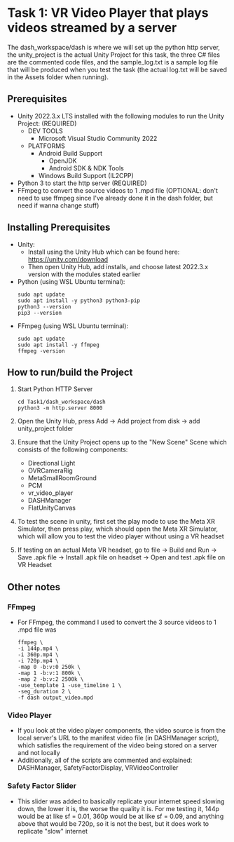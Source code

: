 # Task 1: VR Video Player that plays videos streamed by a server

The dash_workspace/dash is where we will set up the python http server, the unity_project is the actual Unity Project for this task, the three C# files are the commented code files, and the sample_log.txt is a sample log file that will be produced when you test the task (the actual log.txt will be saved in the Assets folder when running).

## Prerequisites

- Unity 2022.3.x LTS installed with the following modules to run the Unity Project: (REQUIRED)
    - DEV TOOLS
        - Microsoft Visual Studio Community 2022
    - PLATFORMS
        - Android Build Support
            - OpenJDK
            - Android SDK & NDK Tools
        - Windows Build Support (IL2CPP)
- Python 3 to start the http server (REQUIRED)
- FFmpeg to convert the source videos to 1 .mpd file (OPTIONAL: don't need to use ffmpeg since I've already done it in the dash folder, but need if wanna change stuff)

## Installing Prerequisites

- Unity:
    - Install using the Unity Hub which can be found here: https://unity.com/download
    - Then open Unity Hub, add installs, and choose latest 2022.3.x version with the modules stated earlier
- Python (using WSL Ubuntu terminal):
    ```
    sudo apt update
    sudo apt install -y python3 python3-pip
    python3 --version
    pip3 --version
    ```
- FFmpeg (using WSL Ubuntu terminal):
    ```
    sudo apt update
    sudo apt install -y ffmpeg
    ffmpeg -version
    ```

## How to run/build the Project

1. Start Python HTTP Server
    ```
    cd Task1/dash_workspace/dash
    python3 -m http.server 8000
    ```

2. Open the Unity Hub, press Add -> Add project from disk -> add unity_project folder

3. Ensure that the Unity Project opens up to the "New Scene" Scene which consists of the following components:
    - Directional Light
    - OVRCameraRig
    - MetaSmallRoomGround
    - PCM
    - vr_video_player
    - DASHManager
    - FlatUnityCanvas

4. To test the scene in unity, first set the play mode to use the Meta XR Simulator, then press play, which should open the Meta XR Simulator, which will allow you to test the video player without using a VR headset 

5. If testing on an actual Meta VR headset, go to file -> Build and Run -> Save .apk file -> Install .apk file on headset -> Open and test .apk file on VR Headset

## Other notes

### FFmpeg
- For FFmpeg, the command I used to convert the 3 source videos to 1 .mpd file was
    ```
    ffmpeg \
    -i 144p.mp4 \
    -i 360p.mp4 \
    -i 720p.mp4 \
    -map 0 -b:v:0 250k \
    -map 1 -b:v:1 800k \
    -map 2 -b:v:2 2500k \
    -use_template 1 -use_timeline 1 \
    -seg_duration 2 \
    -f dash output_video.mpd
    ```

### Video Player
- If you look at the video player components, the video source is from the local server's URL to the manifest video file (in DASHManager script), which satisfies the requirement of the video being stored on a server and not locally
- Additionally, all of the scripts are commented and explained: DASHManager, SafetyFactorDisplay, VRVideoController

### Safety Factor Slider
- This slider was added to basically replicate your internet speed slowing down, the lower it is, the worse the quality it is. For me testing it, 144p would be at like sf = 0.01, 360p would be at like sf = 0.09, and anything above that would be 720p, so it is not the best, but it does work to replicate "slow" internet